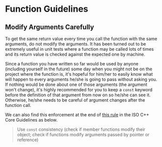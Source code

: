 # Function Guidelines

## Modify Arguments Carefully

To get the same return value every time you call the function with the same
arguments, do not modify the arguments. It has been turned out to be extremely
useful in unit tests where a function may be called lots of times and its
return value is checked against the expected one by machine.

<!-- TODO  An Easy-to-understand Example -->

Since a function you have written so far would be used by anyone (including
yourself in the future) some day when you might not be on the project where the
function is, it's hopeful for him/her to easily know what will happen to every
arguments he/she is going to pass without asking you. If nothing would be done
about one of those arguments (the argument won't change), it's highly
recommended for you to keep a `const` keyword before the definition of that
argument from now on so he/she can see it. Otherwise, he/she needs to be
careful of argument changes after the function call.

We can also find this enforcement at the end of [this rule][1] in the ISO C++
Core Guidelines as below.

> Use `const` consistency (check if member functions modify their object; check
> if functions modify arguments passed by pointer or reference)

[1]: http://isocpp.github.io/CppCoreGuidelines/CppCoreGuidelines#p1-express-ideas-directly-in-code
